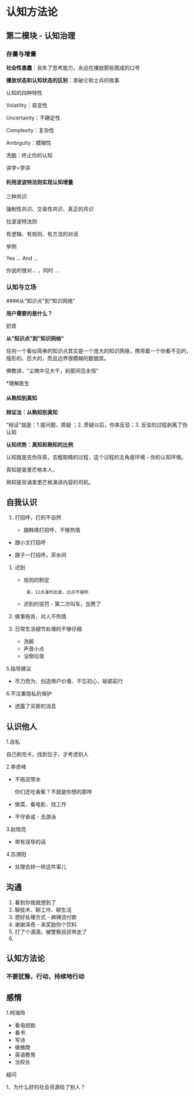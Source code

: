 # 认知方法论



## 第二模块 - 认知治理

### 存量与增量 

**社会性愚蠢**：丧失了思考能力，永远在播放那些既成的口号

**播放状态和认知状态的区别**：拿破仑和士兵的故事

认知的四种特性

Volatility：易变性

Uncertainty：不确定性

Complexity：复杂性

Ambiguity：模糊性

洗脑：终止你的认知

讲学=学讲

#### **利用波波特法则实现认知增量**

三种共识

强制性共识、交易性共识、真正的共识

拉波波特法则

有逻辑、有规则、有方法的对话

举例

Yes ... And ...

你说的很对... ，同时 ... 

### **认知与立场**

####从"知识点"到"知识网络"

**用户需要的是什么？**

奶昔

**从"知识点"到"知识网络"**

任何一个看似简单的知识点其实是一个庞大的知识网络，携带着一个你看不见的，隐形的、巨大的，而且边界很模糊的数据库。

佛教讲，"尘微中见大千，刹那间见永恒"

*理解医生

#### 从熟知到真知

**辩证法：从熟知到真知**

"辩证"就是：1.提问题、质疑 ；2. 质疑以后，你来反驳；3. 反驳的过程剥离了伪认知

**认知优势：真知和熟知的比例**

认知就是去伪存真，去粗取精的过程，这个过程的主角是环境 - 你的认知环境。

真知是查里芒格本人，

熟知是背诵查里芒格演讲内容的司机。





## 自我认识

1. 打招呼，打的不自然

   * 跟韩倩打招呼，不够热情


* 跟小文打招呼


* 跟子一打招呼，茶水间

1. 迟到

   * 规则的制定

          亲，12点准时出发，过点不侯哟

   * 迟到的惩罚 - 第二次叫车，加费了

2. 做事拖沓，对人不热情

3. 日常生活细节处理的不够仔细

   - 洗碗
   - 声音小点
   - 没倒垃圾

 5.指导建议

* 尽力而为、创造用户价值、不忘初心，砥砺前行

6.不注重隐私的保护

* 透露了买房的消息



## 认识他人

1.自私

自己刷完卡，找到位子，才考虑别人

2.李彦峰

* 不拖泥带水 

  你们还吃香蕉？不就是你想的那样

* 做菜、看电影、找工作

* 不守承诺 - 去游泳

3.赵晓亮

- 带有误导的话

4.苏溯阳

* 处理去转一转这件事儿





## 沟通

1. 看到你我就想到了
2. 聊技术、聊工作、聊生活
3. 想好处理方式 - 麻辣烫付款
4. 谢谢泽奇 - 来奖励你个饮料
5. 打了个滴滴，被警察叔叔带走了
6. ​

## 认知方法论

### 不要犹豫，行动，持续地行动



## 感情

1.柯海玲 

* 看电视剧
* 看书
* 写诗
* 做微商
* 英语教育
* 当校长

疑问

1、为什么好的社会资源给了别人？